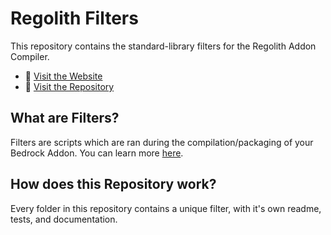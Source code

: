 # Regolith Filters

This repository contains the standard-library filters for the Regolith Addon Compiler.

 - 🔗 [Visit the Website](https://bedrock-oss.github.io/regolith/)
 - 🔗 [Visit the Repository](https://github.com/Bedrock-OSS/regolith)

## What are Filters?

Filters are scripts which are ran during the compilation/packaging of your Bedrock Addon. You can learn more [here](https://bedrock-oss.github.io/regolith/guide/filters).

## How does this Repository work?

Every folder in this repository contains a unique filter, with it's own readme, tests, and documentation.
